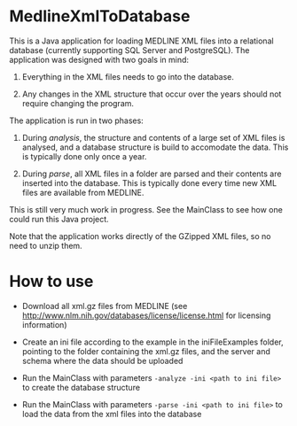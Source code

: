 MedlineXmlToDatabase
====================

This is a Java application for loading MEDLINE XML files into a relational database (currently supporting SQL Server and PostgreSQL). The application was designed with two goals in mind:

1. Everything in the XML files needs to go into the database.

2. Any changes in the XML structure that occur over the years should not require changing the program.

The application is run in two phases:

1. During *analysis*, the structure and contents of a large set of XML files is analysed, and a database structure is build to accomodate the data. This is typically done only once a year.

2. During *parse*, all XML files in a folder are parsed and their contents are inserted into the database. This is typically done every time new XML files are available from MEDLINE.

This is still very much work in progress. See the MainClass to see how one could run this Java project.

Note that the application works directly of the GZipped XML files, so no need to unzip them.

How to use
==========

- Download all xml.gz files from MEDLINE (see http://www.nlm.nih.gov/databases/license/license.html for licensing information)

- Create an ini file according to the example in the iniFileExamples folder, pointing to the folder containing the xml.gz files, and the server and schema where the data should be uploaded

- Run the MainClass with parameters ```-analyze -ini <path to ini file>``` to create the database structure

- Run the MainClass with parameters ```-parse -ini <path to ini file>``` to load the data from the xml files into the database





